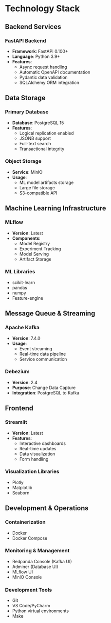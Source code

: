 # Technology Stack

## Backend Services

### FastAPI Backend

- **Framework**: FastAPI 0.100+
- **Language**: Python 3.9+
- **Features**:
  - Async request handling
  - Automatic OpenAPI documentation
  - Pydantic data validation
  - SQLAlchemy ORM integration

## Data Storage

### Primary Database

- **Database**: PostgreSQL 15
- **Features**:
  - Logical replication enabled
  - JSONB support
  - Full-text search
  - Transactional integrity

### Object Storage

- **Service**: MinIO
- **Usage**:
  - ML model artifacts storage
  - Large file storage
  - S3-compatible API

## Machine Learning Infrastructure

### MLflow

- **Version**: Latest
- **Components**:
  - Model Registry
  - Experiment Tracking
  - Model Serving
  - Artifact Storage

### ML Libraries

- scikit-learn
- pandas
- numpy
- Feature-engine

## Message Queue & Streaming

### Apache Kafka

- **Version**: 7.4.0
- **Usage**:
  - Event streaming
  - Real-time data pipeline
  - Service communication

### Debezium

- **Version**: 2.4
- **Purpose**: Change Data Capture
- **Integration**: PostgreSQL to Kafka

## Frontend

### Streamlit

- **Version**: Latest
- **Features**:
  - Interactive dashboards
  - Real-time updates
  - Data visualization
  - Form handling

### Visualization Libraries

- Plotly
- Matplotlib
- Seaborn

## Development & Operations

### Containerization

- Docker
- Docker Compose

### Monitoring & Management

- Redpanda Console (Kafka UI)
- Adminer (Database UI)
- MLflow UI
- MinIO Console

### Development Tools

- Git
- VS Code/PyCharm
- Python virtual environments
- Make
